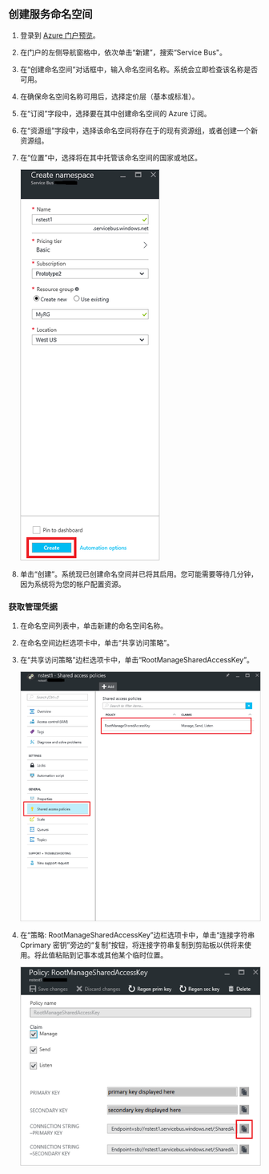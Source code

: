 ## 创建服务命名空间

1. 登录到 [Azure 门户预览][]。

2. 在门户的左侧导航窗格中，依次单击“新建”，搜索“Service Bus"。
4. 在“创建命名空间”对话框中，输入命名空间名称。系统会立即检查该名称是否可用。

5. 在确保命名空间名称可用后，选择定价层（基本或标准）。

7. 在“订阅”字段中，选择要在其中创建命名空间的 Azure 订阅。

9. 在“资源组”字段中，选择该命名空间将存在于的现有资源组，或者创建一个新资源组。

8. 在“位置”中，选择将在其中托管该命名空间的国家或地区。

	![创建命名空间][create-namespace]  


6. 单击“创建”。系统现已创建命名空间并已将其启用。您可能需要等待几分钟，因为系统将为您的帐户配置资源。
 
### 获取管理凭据

1. 在命名空间列表中，单击新建的命名空间名称。
 
3. 在命名空间边栏选项卡中，单击“共享访问策略”。

4. 在“共享访问策略”边栏选项卡中，单击“RootManageSharedAccessKey”。

	![连接信息][connection-info]  


5. 在“策略: RootManageSharedAccessKey”边栏选项卡中，单击“连接字符串 Cprimary 密钥”旁边的“复制”按钮，将连接字符串复制到剪贴板以供将来使用。将此值粘贴到记事本或其他某个临时位置。

	![连接字符串][connection-string]  


<!--Image references-->

[create-namespace]: ./media/service-bus-create-namespace-portal/create-namespace.png
[connection-info]: ./media/service-bus-create-namespace-portal/connection-info.png
[connection-string]: ./media/service-bus-create-namespace-portal/connection-string.png

<!--Reference style links - using these makes the source content way more readable than using inline links-->

[Azure 门户预览]: https://portal.azure.cn

<!---HONumber=Mooncake_1121_2016-->